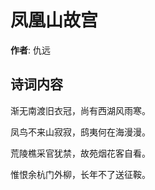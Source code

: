 # 凤凰山故宫

**作者**: 仇远

## 诗词内容

渐无南渡旧衣冠，尚有西湖风雨寒。

凤鸟不来山寂寂，鸱夷何在海漫漫。

荒陵樵采官犹禁，故苑烟花客自看。

惟恨余杭门外柳，长年不了送征鞍。


